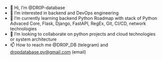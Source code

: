 - 👋 Hi, I’m @DR0P-database
- 👀 I’m interested in backend and DevOps engineering
- 🌱 I’m currently learning backend Python Roadmap with stack of Python Advaced Core, Flask, Django, FastAPI, RegEx, Git, CI/CD, network technologies
- 💞️ I’m looking to collaborate on python projects and cloud technologies or system architecture
- 📫 How to reach me @DR0P_DB (telegram) and dropdatabase.py@gmail.com (email)


<!---
DR0P-database/DR0P-database is a ✨ special ✨ repository because its `README.md` (this file) appears on your GitHub profile.
You can click the Preview link to take a look at your changes.
--->
